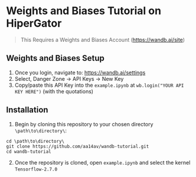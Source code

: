 # Weights and Biases Tutorial on HiperGator
>This Requires a Weights and Biases Account (https://wandb.ai/site)

## Weights and Biases Setup
1. Once you login, navigate to: https://wandb.ai/settings
2. Select, Danger Zone -> API Keys -> New Key
3. Copy/paste this API Key into the `example.ipynb` at `wb.login("YOUR API KEY HERE")` (with the quotations)

## Installation
1. Begin by cloning this repository to your chosen directory `\path\to\directory\`:

```
cd \path\to\directory\
git clone https://github.com/aa14av/wandb-tutorial.git
cd wandb-tutorial
```
2. Once the repository is cloned, open `example.ipynb` and select the kernel `Tensorflow-2.7.0`

